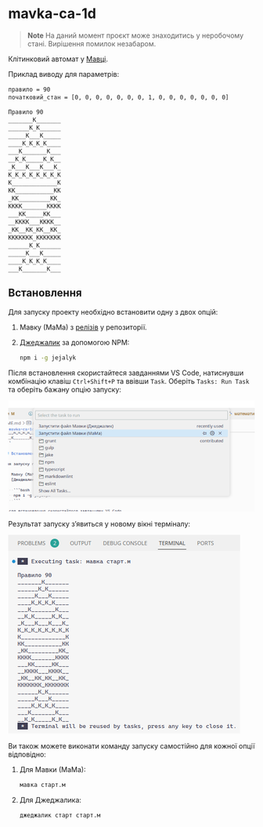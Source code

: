 # mavka-ca-1d

> **Note**
> На даний момент проєкт може знаходитись у неробочому стані.
> Вирішення помилок незабаром.

Клітинковий автомат у [Мавці](https://xn--80aaf6ah.xn--j1amh/).

Приклад виводу для параметрів:

```text
правило = 90
початковий_стан = [0, 0, 0, 0, 0, 0, 0, 1, 0, 0, 0, 0, 0, 0, 0]
```

```text
Правило 90
_______К_______
______К_К______
_____К___К_____
____К_К_К_К____
___К_______К___
__К_К_____К_К__
_К___К___К___К_
К_К_К_К_К_К_К_К
К_____________К
КК___________КК
_КК_________КК_
КККК_______КККК
___КК_____КК___
__КККК___КККК__
_КК__КК_КК__КК_
ККККККК_ККККККК
______К_К______
_____К___К_____
____К_К_К_К____
___К_______К___
```

## Встановлення

Для запуску проекту необхідно встановити одну з двох опцій:

1. Мавку (МаМа) з [релізів](https://github.com/mavka-ukr/mavka/releases) у репозиторії.
2. [Джеджалик](https://www.npmjs.com/package/jejalyk) за допомогою NPM:

    ```bash
    npm i -g jejalyk
    ```

Після встановлення скористайтеся завданнями VS Code,
натиснувши комбінацію клавіш `Ctrl+Shift+P` та ввівши `Task`.
Оберіть `Tasks: Run Task` та оберіть бажану опцію запуску:

![Запуск опції](img/run_task.png)

Результат запуску зʼявиться у новому вікні терміналу:

![Результат запуску](img/run_task_result.png)

Ви також можете виконати команду запуску самостійно для кожної опції відповідно:

1. Для Мавки (МаМа):

    ```bash
    мавка старт.м
    ```

2. Для Джеджалика:

    ```bash
    джеджалик старт старт.м
    ```
